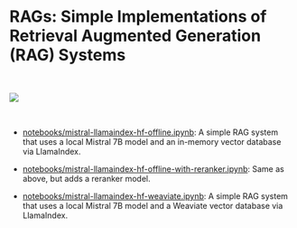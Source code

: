 # RAGs: Simple Implementations of Retrieval Augmented Generation (RAG) Systems

&nbsp;

![](images/overview.webp)

&nbsp;

- [notebooks/mistral-llamaindex-hf-offline.ipynb](notebooks/mistral-llamaindex-hf-offline.ipynb): A simple RAG system that uses a local Mistral 7B model and an in-memory vector database via LlamaIndex.

- [notebooks/mistral-llamaindex-hf-offline-with-reranker.ipynb](notebooks/mistral-llamaindex-hf-offline-with-reranker.ipynb): Same as above, but adds a reranker model.

- [notebooks/mistral-llamaindex-hf-weaviate.ipynb](notebooks/mistral-llamaindex-hf-weaviate.ipynb): A simple RAG system that uses a local Mistral 7B model and a Weaviate vector database via LlamaIndex.
